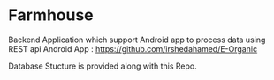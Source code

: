 # Farmhouse
Backend Application which support Android app to process data using REST api
Android App : https://github.com/irshedahamed/E-Organic

Database Stucture is provided along with this Repo.
